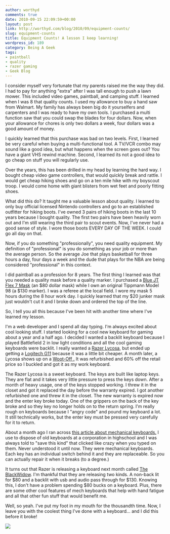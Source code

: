 ```yaml
---
author: worthyd
comments: true
date: 2010-09-15 22:09:59+00:00
layout: post
link: http://worthyd.com/blog/2010/09/equipment-counts/
slug: equipment-counts
title: Equipment Counts! A lesson I keep learning!
wordpress_id: 189
category: Being A Geek
tags:
- paintball
- quality
- razer gaming
- Geek Blog
---
```


I consider myself very fortunate that my parents raised me the way they did.  I had to pay for anything "extra" after I was tall enough to push a lawn mower.  This included video games, paintball, and camping stuff.   I learned when I was 8 that quality counts.  I used my allowance to buy a hand saw from Walmart.  My family has always been big do it yourselfers and carpenters and I was ready to have my own tools.  I purchased a multi function saw that you could swap the blades for four dollars.  Now, when your allowance for chores is only two dollars a week, four dollars was a good amount of money.  

I quickly learned that this purchase was bad on two levels. First, I learned be very careful when buying a multi-functional tool.  A TV/VCR combo may sound like a good idea,  but what happens when the screen goes out? You have a giant VHS rewind machine. Second, I learned its not a good idea to go cheap on stuff you will regularly use.  

Over the years, this has been drilled in my head by learning the hard way.  I bought cheap video game controllers, that would quickly break and rattle. I would get cheap hiking shoes and go on a ten mile hike with my boyscout troop.  I would come home with giant blisters from wet feet and poorly fitting shoes.  

What did this do? It taught me a valuable lesson about quality. I learned to only buy official licensed Nintendo controllers and go to an established outfitter for hiking boots.  I've owned 3 pairs of hiking boots in the last 10 years because I bought quality.  The first two pairs have been heavily worn out and I'm still wearing the third pair to scout events. Now, I've never had a good sense of style.  I wore those boots EVERY DAY OF THE WEEK.  I could go all day on that.
<!-- more -->
Now, if you do something "professionally", you need quality equipment.  My definition of "professional" is you do something as your job or more than the average person.  So the average Joe that plays basketball for three hours a day, four days a week and the dude that plays for the NBA are being considered "professional" in this context.

I did paintball as a profession for 8 years.  The first thing I learned was that you needed a quality mask before a quality marker.   I purchased a [Blue JT Flex 7 Mask](http://www.pbreview.com/products/reviews/?sort=new&prod=167&page=35) (an $80 dollar mask) while I own an original Tippmann Model 98 (a $130 marker).  I was a referee at the local field.  I wore my mask 5 hours during the 8 hour work day.  I quickly learned that my $20 junker mask just wouldn't cut it and I broke down and ordered the top of the line.

So, I tell you all this because I've been hit with another time where I've learned my lesson. 

I'm a web developer and I spend all day typing.  I'm always excited about cool looking stuff.   I started looking for a cool new keyboard for gaming about a year and a half ago.  I decided I wanted a backlit keyboard because I played Battlefield 2 in low light conditions and all the cool gaming keyboards were backlit. I really wanted a [Razer Lycosa](http://store.razerzone.com/store/razerusa/en_US/pd/productID.169417800/categoryId.35156900), but ended up getting a [Logitech G11](http://www.amazon.com/Logitech-Gaming-Keyboard-Black-Silver/dp/B000GP844S) because it was a little bit cheaper.  A month later, a Lycosa shows up on a [ Woot-Off .](http://woot.com/WhatIsWoot.aspx#q9)  It was refurbished and 60% off the retail price so I buckled and got it as my work keyboard.

The Razer Lycosa is a sweet keyboard.  The keys are built like laptop keys.  They are flat and it takes very little pressure to press the keys down.  After a month of heavy usage, one of the keys stopped working.  I threw it in the closet and got it replaced the day before the warranty expired.  I got another refurbished one and threw it in the closet.  The new warranty is expired now and the enter key broke today.  One of the grippers on the back of the key broke and so they key no longer holds on to the return spring.  I'm really rough on keyboards because I "angry code" and pound my keyboard a lot.  It still technically works, but the enter key must be pressed very carefully for it to return.  

About a month ago I ran across [this article about mechanical keyboards.](http://www.overclock.net/computer-peripherals/491752-mechanical-keyboard-guide.html)  I use to dispose of old keyboards at a corporation in highschool and I was always told to "save this kind" that clicked like crazy when you typed on them. Never understood it until now.  They were mechanical keyboards.  Each key has an individual switch behind it and they are replaceable. So you can actually repair it when it breaks (to a degree.)

It turns out that Razer is releasing a keyboard next month called [The BlackWidow](http://www2.razerzone.com/blackwidow/).  I'm thankful that they are releasing two kinds.  A non-back lit for $80 and a backlit with usb and audio pass through for $130.  Knowing this, I don't have a problem spending $80 bucks on a keyboard.  Plus, there are some other cool features of mech keyboards that help with hand fatigue and all that other fun stuff that would benefit me.

Well, so yeah. I've put my foot in my mouth for the thousandth time.  Now, I leave you with the coolest thing I've done with a keyboard... and I did this before it broke!

[![](http://blog.worthyd.com/wp-content/uploads/2010/09/worthydkeyboard-300x114.jpg)](http://blog.worthyd.com/wp-content/uploads/2010/09/worthydkeyboard.jpg)
